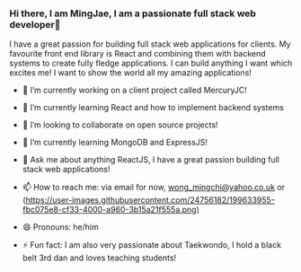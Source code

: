 ### Hi there, I am  MingJae, I am a passionate full stack web developer👋

I have a great passion for building full stack web applications for clients. My favourite front end library is React and combining them with backend systems to create fully fledge applications. I can build anything I want which excites me! I want to show the world all my amazing applications! 



- 🔭 I’m currently working on a client project called MercuryJC! 
- 🌱 I’m currently learning React and how to implement backend systems
- 👯 I’m looking to collaborate on open source projects!
- 🌱 I’m currently learning MongoDB and ExpressJS!
- 💬 Ask me about anything ReactJS, I have a great passion building full stack web applications!
- 📫 How to reach me: via email for now, wong_mingchi@yahoo.co.uk or (https://user-images.githubusercontent.com/24756182/199633955-fbc075e8-cf33-4000-a960-3b15a21f555a.png)

- 😄 Pronouns: he/him
- ⚡ Fun fact: I am also very passionate about Taekwondo, I hold a black belt 3rd dan and loves teaching students! 


